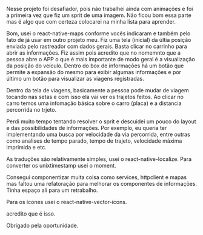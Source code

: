 Nesse projeto foi desafiador, pois não trabalhei ainda com animações e foi a primeira vez que fiz um sprit de uma imagem. Não ficou bom essa parte mas é algo que com certeza colocarei na minha lista para aprender.

Bom, usei o react-native-maps conforme vocês indicaram e também pelo fato de já usar em outro projeto meu.
Fiz uma tela (inicial) da últia posição enviada pelo rastreador com dados gerais. Basta clicar no carrinho para abrir as informações. Fiz assim pois acredito que no nomemnto que a pessoa abre o APP o que é mais importante de modo geral é a visualização da posição do veículo.
Dentro do box de informações há um botão que permite a expansão do mesmo para exibir algumas informações e por último um botão para visualizar as viagens registradas.

Dentro da tela de viagens, basicamente a pessoa pode mudar de viagem tocando nas setas e com isso ela vai ver os trajetos feitos. Ao clicar no carro temos uma infomação básica sobre o carro (placa) e a distancia percorrida no trjeto.

Perdi muito tempo tentando resolver o sprit e descuidei um pouco do layout e das possibilidades de informações. Por exemplo, eu queria ter implementando uma busca por velocidade da via percorrida, entre outras como analises de tempo parado, tempo de trajeto, velocidade máxima imprimida e etc.

As traduções são relativamente simples, usei o react-native-localize.
Para converter os unixtimestamp usei o moment.

Consegui componentizar muita coisa como services, httpclient e mapas mas faltou uma refatoração para melhorar os componentes de informações. Tinha espaço ali para um retrabalho.

Para os ícones usei o react-native-vector-icons.


acredito que é isso.

Obrigado pela oportunidade.
